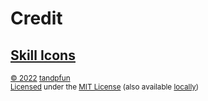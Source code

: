 # Credit

## [Skill Icons][skill-icons]

<sup>[&copy; 2022][skill-icons-copyright] [tandpfun][skill-icons-author]</sup>\
<sup>[Licensed][skill-icons-license-statement] under the [MIT License][skill-icons-license] (also available [locally][mit-license-local])</sup>

<!-- Link aliases -->

[skill-icons]: https://skillicons.dev/
[skill-icons-copyright]: https://github.com/tandpfun/skill-icons/blob/65dea6c4eaca7da319e552c09f4cf5a9a8dab2c8/LICENSE#L3
[skill-icons-author]: https://thijs.gg/
[skill-icons-license-statement]: https://github.com/tandpfun/skill-icons/tree/65dea6c4eaca7da319e552c09f4cf5a9a8dab2c8?tab=License-1-ov-file
[skill-icons-license]: https://github.com/tandpfun/skill-icons/blob/65dea6c4eaca7da319e552c09f4cf5a9a8dab2c8/LICENSE

<!-- Generic licenses -->

[mit-license-local]: ../assets/text/licenses/MIT
